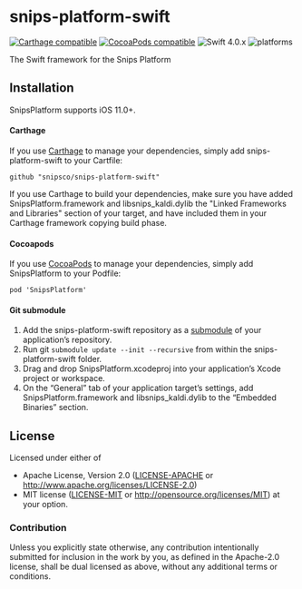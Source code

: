 # snips-platform-swift

[![Carthage compatible](https://img.shields.io/badge/Carthage-compatible-4BC51D.svg?style=flat)](#carthage)
[![CocoaPods compatible](https://img.shields.io/cocoapods/v/ReactiveCocoa.svg)](#cocoapods)
![Swift 4.0.x](https://img.shields.io/badge/Swift-4.0.x-orange.svg)
![platforms](https://img.shields.io/badge/platforms-iOS%20-lightgrey.svg)

The Swift framework for the Snips Platform

## Installation

SnipsPlatform supports iOS 11.0+.

#### Carthage

If you use [Carthage][] to manage your dependencies, simply add snips-platform-swift to your Cartfile:

```
github "snipsco/snips-platform-swift"
```

If you use Carthage to build your dependencies, make sure you have added SnipsPlatform.framework and libsnips_kaldi.dylib the "Linked Frameworks and Libraries" section of your target, and have included them in your Carthage framework copying build phase.

#### Cocoapods

If you use [CocoaPods][] to manage your dependencies, simply add SnipsPlatform to your Podfile:

```
pod 'SnipsPlatform'
```

#### Git submodule

 1. Add the snips-platform-swift repository as a [submodule][] of your application’s repository.
 1. Run git `submodule update --init --recursive` from within the snips-platform-swift folder.
 1. Drag and drop SnipsPlatform.xcodeproj into your application’s Xcode project or workspace.
 1. On the “General” tab of your application target’s settings, add SnipsPlatform.framework and libsnips_kaldi.dylib to the “Embedded Binaries” section.

## License

Licensed under either of
 * Apache License, Version 2.0 ([LICENSE-APACHE](LICENSE-APACHE) or http://www.apache.org/licenses/LICENSE-2.0)
 * MIT license ([LICENSE-MIT](LICENSE-MIT) or http://opensource.org/licenses/MIT)
at your option.

### Contribution

Unless you explicitly state otherwise, any contribution intentionally submitted
for inclusion in the work by you, as defined in the Apache-2.0 license, shall
be dual licensed as above, without any additional terms or conditions.

[Carthage]: https://github.com/Carthage/Carthage
[CocoaPods]: https://cocoapods.org/
[submodule]: https://git-scm.com/book/en/v2/Git-Tools-Submodules
